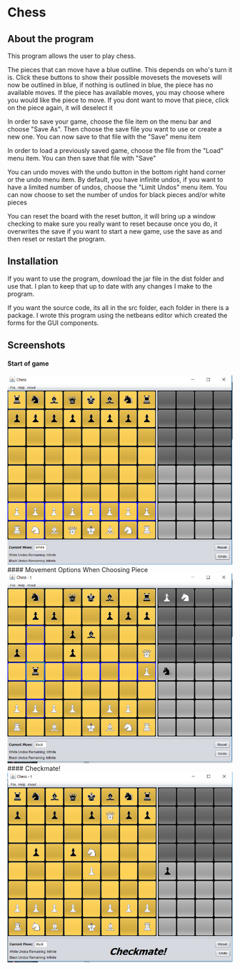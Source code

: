 # Chess

## About the program

This program allows the user to play chess.

The pieces that can move have a blue outline. This depends on who's turn it is. Click these buttons to show their possible movesets the movesets will now be outlined in blue, if nothing is outlined in blue, the piece has no available moves. If the piece has available moves, you may choose where you would like the piece to move. If you dont want to move that piece, click on the piece again, it will deselect it

In order to save your game, choose the file item on the menu bar and choose "Save As". Then choose the save file you want to use or create a new one. You can now save to that file with the "Save" menu item

In order to load a previously saved game, choose the file from the "Load" menu item. You can then save that file with "Save"

You can undo moves with the undo button in the bottom right hand corner or the undo menu item. By default, you have infinite undos, if you want to have a limited number of undos, choose the "Limit Undos" menu item. You can now choose to set the number of undos for black pieces and/or white pieces

You can reset the board with the reset button, it will bring up a window checking to make sure you really want to reset because once you do, it overwrites the save
if you want to start a new game, use the save as and then reset or restart the program.

## Installation
If you want to use the program, download the jar file in the dist folder and use that.  I plan to keep that up to date with any changes I make to the program.

If you want the source code, its all in the src folder, each folder in there is a package.  I wrote this program using the netbeans editor which created the forms for the GUI components.

## Screenshots
#### Start of game
<img src="screenshots/Start.png" alt="Start of Game">
#### Movement Options When Choosing Piece
<img src="screenshots/rook.png" alt="Demonstrate Rook Movement Options">
#### Checkmate!
<img src="screenshots/checkmate.png" alt="Checkmate">
